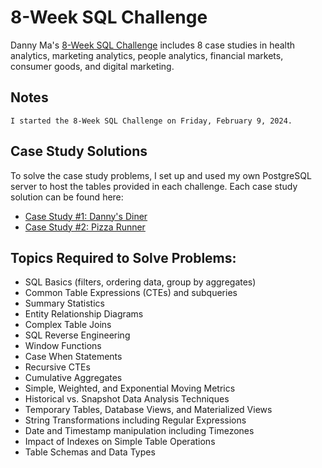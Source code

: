 # 8-Week SQL Challenge
Danny Ma's [8-Week SQL Challenge](https://8weeksqlchallenge.com/) includes 8 case studies in health analytics, marketing analytics, people analytics, financial markets, consumer goods, and digital marketing.

## Notes
```
I started the 8-Week SQL Challenge on Friday, February 9, 2024.
```

## Case Study Solutions
To solve the case study problems, I set up and used my own PostgreSQL server to host the tables provided in each challenge. Each case study solution can be found here:
- [Case Study #1: Danny's Diner](https://github.com/AmbiJesse/8-Week-SQL-Challenge/blob/main/case-study-1-dannys-diner.md)
- [Case Study #2: Pizza Runner](https://github.com/AmbiJesse/8-Week-SQL-Challenge/blob/main/case-study-2-pizza-runner.md)

## Topics Required to Solve Problems:
- SQL Basics (filters, ordering data, group by aggregates)
- Common Table Expressions (CTEs) and subqueries
- Summary Statistics
- Entity Relationship Diagrams
- Complex Table Joins
- SQL Reverse Engineering
- Window Functions
- Case When Statements
- Recursive CTEs
- Cumulative Aggregates
- Simple, Weighted, and Exponential Moving Metrics
- Historical vs. Snapshot Data Analysis Techniques
- Temporary Tables, Database Views, and Materialized Views
- String Transformations including Regular Expressions
- Date and Timestamp manipulation including Timezones
- Impact of Indexes on Simple Table Operations
- Table Schemas and Data Types

